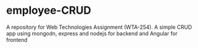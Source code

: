 # employee-CRUD
A repository for Web Technologies Assignment (WTA-254). A simple CRUD app using mongodn, express and nodejs for backend and Angular for frontend
